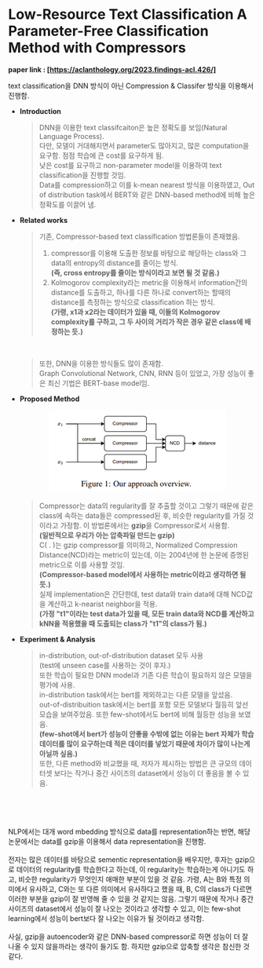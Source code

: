 # Low-Resource Text Classification A Parameter-Free Classification Method with Compressors

**paper link : [https://aclanthology.org/2023.findings-acl.426/]**

text classification을 DNN 방식이 아닌 Compression & Classifer 방식을 이용해서 진행함.

- **Introduction**
    > DNN을 이용한 text classifcaiton은 높은 정확도를 보임(Natural Language Process).   
    다만, 모델이 거대해지면서 parameter도 많아지고, 많은 computation을 요구함. 점점 학습에 큰 cost를 요구하게 됨.   
    낮은 cost를 요구하고 non-parameter model을 이용하여 text classification을 진행할 것임.   
    Data를 compression하고 이를 k-mean nearest 방식을 이용하였고, Out of distribution task에서 BERT와 같은 DNN-based method에 비해 높은 정확도를 이끌어 냄.

- **Related works**
    > 기존, Compressor-based text classification 방법론들이 존재했음.
    > 1. compressor를 이용해 도출한 정보를 바탕으로 해당하는 class와 그 data의 entropy의 distance를 줄이는 방식.   
    **(즉, cross entropy를 줄이는 방식이라고 보면 될 것 같음.)**
    > 2. Kolmogorov complexity라는 metric을 이용해서 information간의 distance를 도출하고, 하나를 다른 하나로 convert하는 할때의 distance를 측정하는 방식으로 classification 하는 방식.   
    **(가령, x1과 x2라는 데이터가 있을 때, 이들의 Kolmogorov complexity를 구하고, 그 두 사이의 거리가 작은 경우 같은 class에 배정하는 듯.)**   
    <br>

    > 또한, DNN을 이용한 방식들도 많이 존재함.   
    Graph Convolutional Network, CNN, RNN 등이 있었고, 가장 성능이 좋은 최신 기법은 BERT-base model임.

- **Proposed Method**
  
    <center><img src="../images/COMP1.png" ></center>

    > Compressor는 data의 regularity를 잘 추출할 것이고 그렇기 때문에 같은 class에 속하는 data들은 compressed된 후, 비슷한 regularity를 가질 것이라고 가정함. 이 방법론에서는 **gzip**을 Compressor로서 사용함.   
    **(일반적으로 우리가 아는 압축파일 만드는 gzip)**   
    C( . )는 gzip compressor를 의미하고, Normalized Compression Distance(NCD)라는 metric이 있는데, 이는 2004년에 한 논문에 증명된 metric으로 이를 사용할 것임.   
    **(Compressor-based model에서 사용하는 metric이라고 생각하면 될 듯.)**   
    실제 implementation은 간단한데, test data와 train data에 대해 NCD값을 계산하고 k-nearist neighbor을 적용.   
    **(가정 "t1"이라는 test data가 있을 때, 모든 train data와 NCD를 계산하고 kNN을 적용했을 때 도출되는 class가 "t1"의 class가 됨.)**   


- **Experiment & Analysis**
    > in-distribution, out-of-distribution dataset 모두 사용   
    (test에 unseen case를 사용하는 것이 후자.)   
    또한 학습이 필요한 DNN model과 기존 다른 학습이 필요하지 않은 모델을 평가에 사용.   
    in-distribution task에서는 bert를 제외하고는 다른 모델을 앞섰음.   
    out-of-distribuition task에서는 bert를 포함 모든 모델보다 월등히 앞선 모습을 보여주었음. 또한 few-shot에서도 bert에 비해 월등한 성능을 보였음.   
    **(few-shot에서 bert가 성능이 안좋을 수밖에 없는 이유는 bert 자체가 학습 데이터를 많이 요구하는데 적은 데이터를 넣었기 때문에 차이가 많이 나는게 아닐까 싶음.)**   
    또한, 다른 method와 비교했을 때, 저자가 제시하는 방법은 큰 규모의 데이터셋 보다는 작거나 중간 사이즈의 dataset에서 성능이 더 좋음을 볼 수 있음.


<br><br><br> 

NLP에서는 대개 word mbedding 방식으로 data를 representation하는 반면, 해당 논문에서는 data를 gzip을 이용해서 data representation을 진행함.   
<br>
전자는 많은 데이터를 바탕으로 sementic representation을 배우지만, 후자는 gzip으로 데이터의 regularity를 학습한다고 하는데, 이 regularity는 학습하는게 아니기도 하고, 비슷한 regularity가 무엇인지 애매한 부분이 있을 것 같음. 가령, A는 B와 특정 의미에서 유사하고, C와는 또 다른 의미에서 유사하다고 했을 때, B, C의 class가 다르면 이러한 부분을 gzip이 잘 반영해 줄 수 있을 것 같지는 않음. 그렇기 때문에 작거나 중간 사이즈의 dataset에서 성능이 잘 나오는 것이라고 생각할 수 있고, 이는 few-shot learning에서 성능이 bert보다 잘 나오는 이유가 될 것이라고 생각함.   
<br>
사실, gzip을 autoencoder와 같은 DNN-based compressor로 하면 성능이 더 잘 나올 수 있지 않을까라는 생각이 들기도 함. 하지만 gzip으로 압축할 생각은 참신한 것 같다. 